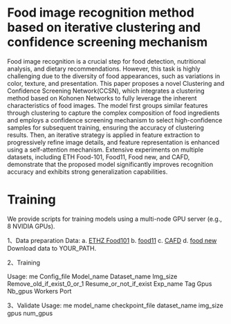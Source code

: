 # Food image recognition method based on iterative clustering and confidence screening mechanism

Food image recognition is a crucial step for food detection, nutritional analysis, and dietary recommendations. However, this task is highly challenging due to the diversity of food appearances, such as variations in color, texture, and presentation. This paper proposes a novel Clustering and Confidence Screening Network(CCSN), which integrates a clustering method based on Kohonen Networks to fully leverage the inherent characteristics of food images. The model first groups similar features through clustering to capture the complex composition of food ingredients and employs a confidence screening mechanism to select high-confidence samples for subsequent training, ensuring the accuracy of clustering results. Then, an iterative strategy is applied in feature extraction to progressively refine image details, and feature representation is enhanced using a self-attention mechanism. Extensive experiments on multiple datasets, including ETH Food-101, Food11, Food new, and CAFD, demonstrate that the proposed model significantly improves recognition accuracy and exhibits strong generalization capabilities.

# Training
We provide scripts for training models using a multi-node GPU server (e.g., 8 NVIDIA GPUs).

1、Data preparation
Data:
a. [ETHZ Food101](https://data.vision.ee.ethz.ch/cvl/datasets_extra/food-101/)
b. [food11](https://www.kaggle.com/datasets/vermaavi/food11)
c. [CAFD](https://github.com/IS2AI/Central-Asian-Food-Dataset)
d. [food new](https://www.kaggle.com/datasets/pranavkathar/foodnew)
Download data to YOUR_PATH.

2、Training

Usage: me Config_file Model_name Dataset_name Img_size Remove_old_if_exist_0_or_1 Resume_or_not_if_exist Exp_name Tag Gpus Nb_gpus Workers Port

3、Validate
Usage: me model_name checkpoint_file dataset_name img_size gpus num_gpus


